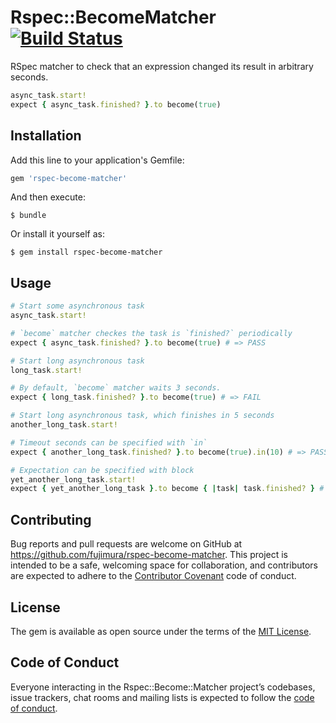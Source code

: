 # Rspec::BecomeMatcher [![Build Status](https://travis-ci.org/fujimura/rspec-become-matcher.svg?branch=master)](https://travis-ci.org/fujimura/rspec-become-matcher)

RSpec matcher to check that an expression changed its result in arbitrary seconds.

```ruby
async_task.start!
expect { async_task.finished? }.to become(true)
```


## Installation

Add this line to your application's Gemfile:

```ruby
gem 'rspec-become-matcher'
```

And then execute:

    $ bundle

Or install it yourself as:

    $ gem install rspec-become-matcher

## Usage

```ruby
# Start some asynchronous task
async_task.start!

# `become` matcher checkes the task is `finished?` periodically
expect { async_task.finished? }.to become(true) # => PASS

# Start long asynchronous task
long_task.start!

# By default, `become` matcher waits 3 seconds.
expect { long_task.finished? }.to become(true) # => FAIL

# Start long asynchronous task, which finishes in 5 seconds
another_long_task.start!

# Timeout seconds can be specified with `in`
expect { another_long_task.finished? }.to become(true).in(10) # => PASS

# Expectation can be specified with block
yet_another_long_task.start!
expect { yet_another_long_task }.to become { |task| task.finished? } # => PASS
```

## Contributing

Bug reports and pull requests are welcome on GitHub at https://github.com/fujimura/rspec-become-matcher. This project is intended to be a safe, welcoming space for collaboration, and contributors are expected to adhere to the [Contributor Covenant](http://contributor-covenant.org) code of conduct.

## License

The gem is available as open source under the terms of the [MIT License](https://opensource.org/licenses/MIT).

## Code of Conduct

Everyone interacting in the Rspec::Become::Matcher project’s codebases, issue trackers, chat rooms and mailing lists is expected to follow the [code of conduct](https://github.com/fujimura/rspec-become-matcher/blob/master/CODE_OF_CONDUCT.md).
